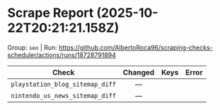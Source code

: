 # Scrape Report (2025-10-22T20:21:21.158Z)

Group: `seo`  |  Run: https://github.com/AlbertoRoca96/scraping-checks-scheduler/actions/runs/18728791894

| Check | Changed | Keys | Error |
|---|:---:|:--|:--|
| `playstation_blog_sitemap_diff` | — |  |  |
| `nintendo_us_news_sitemap_diff` | — |  |  |
